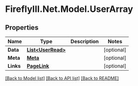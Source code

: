 # FireflyIII.Net.Model.UserArray
## Properties

Name | Type | Description | Notes
------------ | ------------- | ------------- | -------------
**Data** | [**List&lt;UserRead&gt;**](UserRead.md) |  | [optional] 
**Meta** | [**Meta**](Meta.md) |  | [optional] 
**Links** | [**PageLink**](PageLink.md) |  | [optional] 

[[Back to Model list]](../README.md#documentation-for-models) [[Back to API list]](../README.md#documentation-for-api-endpoints) [[Back to README]](../README.md)

